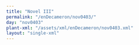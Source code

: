 ```yaml
---
title: "Novel III"
permalink: "/enDecameron/nov0403/"
day: "nov0403"
plant-xml: "/assets/xml/enDecameron/nov0403.xml"
layout: "single-xml"
---
```

